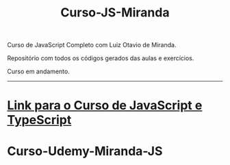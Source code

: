 <h1 align=center>Curso-JS-Miranda </h1>


<br>

<p>Curso de JavaScript Completo com Luiz Otavio de Miranda.

Repositório com todos os códigos gerados das aulas e exercícios.

Curso em andamento.</p>

----

# [**Link para o Curso de JavaScript e TypeScript** ](https://www.udemy.com/course/curso-de-javascript-moderno-do-basico-ao-avancado/)
# Curso-Udemy-Miranda-JS
